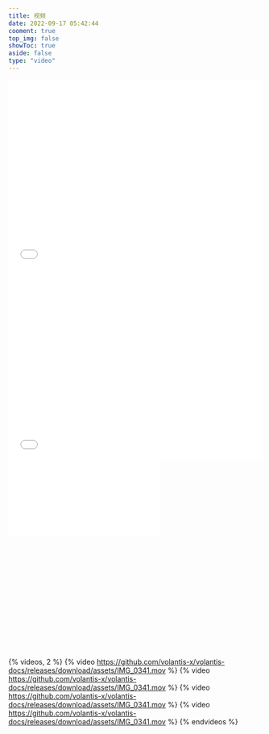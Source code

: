 ```yaml
---
title: 视频
date: 2022-09-17 05:42:44
cooment: true
top_img: false
showToc: true
aside: false
type: "video"
---
```



<div style="position: relative; width: 100%; height: 0; padding-bottom: 75%;"><iframe 
src="//player.bilibili.com/player.html?aid=984654673&cid=808711282&page=1&as_wide=1&high_quality=1&danmaku=0" scrolling="no" border="0" 
frameborder="no" framespacing="0" allowfullscreen="true" style="position: absolute; width: 100%; 
height: 100%; left: 0; top: 0;"> </iframe></div>


<div style="position: relative; width: 100%; height: 0; padding-bottom: 75%;"><iframe 
src="//player.bilibili.com/player.html?aid=387354314&cid=819910976&page=1&as_wide=1&high_quality=1&danmaku=0" scrolling="no" border="0" 
frameborder="no" framespacing="0" allowfullscreen="true" style="position: absolute; width: 100%; 
height: 100%; left: 0; top: 0;"> </iframe></div>

<div style="position: relative; width: 100%; height: 0; padding-bottom: 75%;">
<iframe src="//player.bilibili.com/player.html?aid=899733283&bvid=BV14N4y1F7Tg&cid=807001424&page=1" scrolling="no" border="0" frameborder="no" framespacing="0" allowfullscreen="true">style="position: absolute; width: 100%; 
height: 100%; left: 0; top: 0;"> </iframe></div>





{% videos, 2 %}
{% video https://github.com/volantis-x/volantis-docs/releases/download/assets/IMG_0341.mov %}
{% video https://github.com/volantis-x/volantis-docs/releases/download/assets/IMG_0341.mov %}
{% video https://github.com/volantis-x/volantis-docs/releases/download/assets/IMG_0341.mov %}
{% video https://github.com/volantis-x/volantis-docs/releases/download/assets/IMG_0341.mov %}
{% endvideos %}
